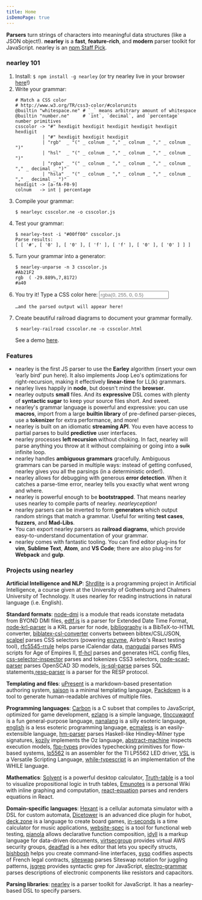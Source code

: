 ```yaml
---
title: Home
isDemoPage: true
---
```


**Parsers** turn strings of characters into meaningful data structures (like a
JSON object!). **nearley** is a **fast**, **feature-rich**, and **modern**
parser toolkit for JavaScript. nearley is an [npm Staff
Pick](https://github.com/npm/npm-collection-staff-picks).

### nearley 101

1. Install: `$ npm install -g nearley` (or try nearley live in your browser
   [here](https://omrelli.ug/nearley-playground/)!)
2. Write your grammar:
   ```
   # Match a CSS color
   # http://www.w3.org/TR/css3-color/#colorunits
   @builtin "whitespace.ne" # `_` means arbitrary amount of whitespace
   @builtin "number.ne"     # `int`, `decimal`, and `percentage` number primitives
   csscolor -> "#" hexdigit hexdigit hexdigit hexdigit hexdigit hexdigit
             | "#" hexdigit hexdigit hexdigit
             | "rgb"  _ "(" _ colnum _ "," _ colnum _ "," _ colnum _ ")"
             | "hsl"  _ "(" _ colnum _ "," _ colnum _ "," _ colnum _ ")"
             | "rgba" _ "(" _ colnum _ "," _ colnum _ "," _ colnum _ "," _ decimal _ ")"
             | "hsla" _ "(" _ colnum _ "," _ colnum _ "," _ colnum _ "," _ decimal _ ")"
   hexdigit -> [a-fA-F0-9]
   colnum   -> int | percentage
   ```
3. Compile your grammar:
   ```
   $ nearleyc csscolor.ne -o csscolor.js
   ```
4. Test your grammar:
   ```
   $ nearley-test -i "#00ff00" csscolor.js
   Parse results: 
   [ [ '#', [ '0' ], [ '0' ], [ 'f' ], [ 'f' ], [ '0' ], [ '0' ] ] ]
   ```
5. Turn your grammar into a generator:
   ```
   $ nearley-unparse -n 3 csscolor.js
   #Ab21F2
   rgb  ( -29.889%,7,8172)
   #a40
   ```
6. You try it! Type a CSS color here:
   <input type="text" id="parse-input" placeholder="rgba(0, 255, 0, 0.5)" />
   <pre><code id="parse-output">…and the parsed output will appear here!</code></pre>
7. Create beautiful railroad diagrams to document your grammar formally.
   ```
   $ nearley-railroad csscolor.ne -o csscolor.html
   ```
   See a demo [here](/www/railroad-demo).

### Features

*  nearley is the first JS parser to use the **Earley** algorithm (insert your
   own ‘early bird’ pun here). It also implements Joop Leo's optimizations for
   right-recursion, making it effectively **linear-time** for LL(k) grammars.
*  nearley lives happily in **node**, but doesn't mind the **browser**.
*  nearley outputs **small** files. And its **expressive** DSL comes with
   plenty of **syntactic sugar** to keep your source files short. And sweet.
*  nearley's grammar language is powerful and expressive: you can use
   **macros**, import from a large **builtin library** of pre-defined
   parser-pieces, use a **tokenizer** for extra performance, and more!
*  nearley is built on an idiomatic **streaming API**. You even have access to
   partial parses to build **predictive** user interfaces.
*  nearley processes **left recursion** without choking. In fact, nearley will
   parse anything you throw at it without complaining or going into a ~~sulk~~
  infinite loop.
*  nearley handles **ambiguous grammars** gracefully. Ambiguous grammars can
   be parsed in multiple ways: instead of getting confused, nearley gives you
   all the parsings (in a deterministic order!).
*  nearley allows for debugging with generous **error detection**. When it
   catches a parse-time error, nearley tells you exactly what went wrong and
   where.
*  nearley is powerful enough to be **bootstrapped**. That means nearley uses
   nearley to compile parts of nearley. _nearleyception!_
*  nearley parsers can be inverted to form **generators** which output random
   strings that match a grammar. Useful for writing **test cases**,
   **fuzzers**, and **Mad-Libs**.
*  You can export nearley parsers as **railroad diagrams**, which provide
   easy-to-understand documentation of your grammar.
*  nearley comes with fantastic tooling. You can find editor plug-ins for
   **vim**, **Sublime Text**, **Atom**, and **VS Code**; there are also
   plug-ins for **Webpack** and **gulp**.

### Projects using nearley

**Artificial Intelligence and NLP**:
[Shrdlite](https://github.com/ChalmersGU-AI-course/shrdlite-course-project) is
a programming project in Artificial Intelligence, a course given at the
University of Gothenburg and Chalmers University of Technology. It uses nearley
for reading instructions in natural language (i.e. English).

**Standard formats**: [node-dmi](https://github.com/raymond-h/node-dmi) is a
module that reads iconstate metadata from BYOND DMI files,
[edtf.js](https://github.com/inukshuk/edtf.js) is a parser for Extended Date
Time Format, [node-krl-parser](https://github.com/farskipper/node-krl-parser)
is a KRL parser for node,
[bibliography](https://github.com/digitalheir/bibliography-js) is a
BibTeX-to-HTML converter,
[biblatex-csl-converter](https://github.com/fiduswriter/biblatex-csl-converter)
converts between bibtex/CSL/JSON, [scalpel](https://github.com/gajus/scalpel)
parses CSS selectors (powering [enzyme](https://github.com/airbnb/enzyme),
Airbnb's React testing tool),
[rfc5545-rrule](https://github.com/waratuman/rfc5545-rrule) helps parse
iCalendar data, [mangudai](https://github.com/mangudai/mangudai) parses RMS
scripts for Age of Empires II, [tf-hcl](https://github.com/r24y/tf-hcl) parses
and generates HCL config files,
[css-selector-inspector](https://github.com/balbuf/css-selector-inspector)
parses and tokenizes CSS3 selectors,
[node-scad-parser](https://github.com/hhornbacher/node-scad-parser) parses
OpenSCAD 3D models, [js-sql-parse](https://github.com/justinkenel/js-sql-parse)
parses SQL statements,[resp-parser](https://github.com/appology/resp-parser) is
a parser for the RESP protocol.

**Templating and files**: [uPresent](https://github.com/bobbybee/uPresent) is a
markdown-based presentation authoring system,
[saison](https://github.com/rtsao/saison) is a minimal templating language,
[Packdown](https://github.com/imsky/packdown) is a tool to generate
human-readable archives of multiple files.

**Programming languages**: [Carbon](https://github.com/bobbybee/carbon) is a C
subset that compiles to JavaScript, optimized for game development,
[ezlang](https://github.com/tleb/ezlang) is a simple language,
[tlnccuwagnf](https://github.com/liam4/tlnccuwagnf) is a fun general-purpose
language, [nanalang](https://github.com/nanalan/g) is a silly esoteric
language, [english](https://github.com/nanalan/english) is a less esoteric
programming language, [ecmaless](https://github.com/farskipper/ecmaless) is an
easily-extensible language, [hm-parser](https://github.com/xodio/hm-parser)
parses Haskell-like Hindley-Milner type signatures,
[kozily](https://github.com/kozily/web) implements the Oz language,
[abstract-machine](https://stefan1niculae.github.io/abstract-machine/) inspects
execution models, [fbp-types](https://github.com/Malpaux/fbp-types) provides
typechecking primitives for flow-based systems,
[lp5562](https://github.com/sizigi/lp5562) is an assembler for the TI LP5562
LED driver, [VSL](https://github.com/vsl-lang/VSL) is a Versatile Scripting
Language, [while-typescript](https://github.com/juanlaube/while-typescript) is
an implementation of the WHILE language.

**Mathematics**: [Solvent](https://github.com/andrejewski/solvent) is a
powerful desktop calculator,
[Truth-table](https://github.com/andrejewski/truth-table) is a tool to
visualize propositional logic in truth tables, [Emunotes](http://emunotes.com)
is a personal Wiki with inline graphing and computation,
[react-equation](https://kgram.github.io/react-equation/) parses and renders
equations in React.

**Domain-specific languages**: [Hexant](https://github.com/jcorbin/hexant) is a
cellular automata simulator with a DSL for custom automata,
[Dicetower](https://github.com/justjake/dicetower) is an advanced dice plugin
for hubot, [deck.zone](https://github.com/seiyria/deck.zone) is a language to
create board games, [in-seconds](https://github.com/danigb/in-seconds) is a
time calculator for music applications,
[website-spec](https://github.com/bumbu/website-spec) is a tool for functional
web testing, [pianola](https://github.com/gajus/pianola) allows declarative
function composition, [idyll](https://idyll-lang.github.io/idyll/) is a markup
language for data-driven documents,
[virtsecgroup](https://github.com/affinipay/virtsecgroup) provides virtual AWS
security groups, [deadfad](https://github.com/Pwootage/deadfad) is a hex editor
that lets you specify structs,
[bishbosh](https://github.com/juliankrispel/bishbosh) helps you create
command-line interfaces, [syso](https://github.com/sgmap/syso) codifies aspects
of French legal contracts,
[siteswap](https://github.com/independentgeorge/siteswap.js) parses Siteswap
notation for juggling patterns, [jsgrep](https://github.com/amireh/jsgrep)
provides syntactic grep for JavaScript,
[electro-grammar](https://github.com/monostable/electro-grammar) parses
descriptions of electronic components like resistors and capacitors.

**Parsing libraries**: [nearley](http://nearley.js.org) is a parser toolkit for
JavaScript. It has a nearley-based DSL to specify parsers.

<!--Excited? Get started on [Github](https://github.com/Hardmath123/nearley),
visit us on [npm](http://npmjs.org/package/nearley), explore nearley in your
browser on the [playground](https://omrelli.ug/nearley-playground/), or try out
the [calculator demo](examples/calculator/) for more action.-->

